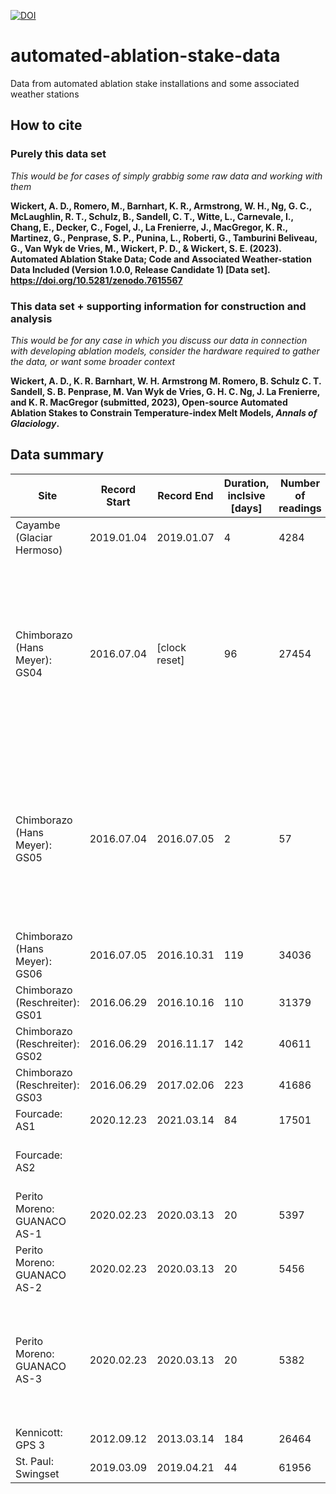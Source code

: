 [![DOI](https://zenodo.org/badge/DOI/10.5281/zenodo.7615567.svg)](https://doi.org/10.5281/zenodo.7615567)

# automated-ablation-stake-data
Data from automated ablation stake installations and some associated weather stations

## How to cite

### Purely this data set

*This would be for cases of simply grabbig some raw data and working with them*

**Wickert, A. D., Romero, M., Barnhart, K. R., Armstrong, W. H., Ng, G. C., McLaughlin, R. T., Schulz, B., Sandell, C. T., Witte, L., Carnevale, I., Chang, E., Decker, C., Fogel, J., La Frenierre, J., MacGregor, K. R., Martinez, G., Penprase, S. P., Punina, L., Roberti, G., Tamburini Beliveau, G., Van Wyk de Vries, M., Wickert, P. D., & Wickert, S. E. (2023). Automated Ablation Stake Data; Code and Associated Weather-station Data Included (Version 1.0.0, Release Candidate 1) [Data set]. https://doi.org/10.5281/zenodo.7615567**

### This data set + supporting information for construction and analysis

*This would be for any case in which you discuss our data in connection with developing ablation models, consider the hardware required to gather the data, or want some broader context*

**Wickert, A. D., K. R. Barnhart, W. H. Armstrong M. Romero, B. Schulz C. T. Sandell, S. B. Penprase, M. Van Wyk de Vries, G. H. C. Ng, J. La Frenierre, and K. R. MacGregor (submitted, 2023), Open-source Automated Ablation Stakes to Constrain Temperature-index Melt Models, *Annals of Glaciology*.**

## Data summary

| Site                           	| Record Start 	| Record End    	| Duration, inclsive [days] 	| Number of readings 	| Notes                                                                                                                                                          	|
|--------------------------------	|--------------	|---------------	|---------------------------	|--------------------	|----------------------------------------------------------------------------------------------------------------------------------------------------------------	|
| Cayambe (Glaciar Hermoso)      	| 2019.01.04   	| 2019.01.07    	| 4                         	| 4284               	|                                                                                                                                                                	|
| Chimborazo (Hans Meyer): GS04  	| 2016.07.04   	| [clock reset] 	| 96                        	| 27454              	| Clock reset after time stamp 1467609996 during setup, but logger continued taking regularly spaced data. Likely final date given, based on 5-minute increments 	|
| Chimborazo (Hans Meyer): GS05  	| 2016.07.04   	| 2016.07.05    	| 2                         	| 57                 	| Likely buried in accumulation area; may be recovered eventually. Later clock readings are faulty in an uncommon way: Jump forward, and then back, in time.     	|
| Chimborazo (Hans Meyer): GS06  	| 2016.07.05   	| 2016.10.31    	| 119                       	| 34036              	|                                                                                                                                                                	|
| Chimborazo (Reschreiter): GS01 	| 2016.06.29   	| 2016.10.16    	| 110                       	| 31379              	|                                                                                                                                                                	|
| Chimborazo (Reschreiter): GS02 	| 2016.06.29   	| 2016.11.17    	| 142                       	| 40611              	|                                                                                                                                                                	|
| Chimborazo (Reschreiter): GS03 	| 2016.06.29   	| 2017.02.06    	| 223                       	| 41686              	|                                                                                                                                                                	|
| Fourcade: AS1                  	| 2020.12.23   	| 2021.03.14    	| 84                        	| 17501              	|                                                                                                                                                                	|
| Fourcade: AS2                  	|              	|               	|                           	|                    	| MISSING FROM DATA SET! UPDATE!                                                                                                                                 	|
| Perito Moreno: GUANACO AS-1    	| 2020.02.23   	| 2020.03.13    	| 20                        	| 5397               	|                                                                                                                                                                	|
| Perito Moreno: GUANACO AS-2    	| 2020.02.23   	| 2020.03.13    	| 20                        	| 5456               	|                                                                                                                                                                	|
| Perito Moreno: GUANACO AS-3    	| 2020.02.23   	| 2020.03.13    	| 20                        	| 5382               	| Last data point before pick up (station left running in backpack) seems to be from 2020/03/13 14:16:12                                                         	|
| Kennicott: GPS 3               	| 2012.09.12   	| 2013.03.14    	| 184                       	| 26464              	|                                                                                                                                                                	|
| St. Paul: Swingset             	| 2019.03.09   	| 2019.04.21    	| 44                        	| 61956              	|                                                                                                                                                                	|
